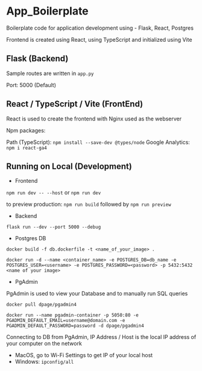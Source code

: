 # App_Boilerplate
Boilerplate code for application development using - Flask, React, Postgres

Frontend is created using React, using TypeScript and initialized using Vite

## Flask (Backend)

Sample routes are written in `app.py`

Port: 5000 (Default)

## React / TypeScript / Vite (FrontEnd)

React is used to create the frontend with Nginx used as the webserver

Npm packages:

Path (TypeScript): `npm install --save-dev @types/node`
Google Analytics: `npm i react-ga4`


## Running on Local (Development)

- Frontend

`npm run dev -- --host` or `npm run dev`

to preview production: `npm run build` followed by `npm run preview`

- Backend

`flask run --dev --port 5000 --debug`

- Postgres DB

`docker build -f db.dockerfile -t <name_of_your_image> .`

`docker run -d --name <container_name> -e POSTGRES_DB=db_name -e POSTGRES_USER=<username> -e POSTGRES_PASSWORD=<password> -p 5432:5432 <name of your image>`

- PgAdmin

PgAdmin is used to view your Database and to manually run SQL queries

`docker pull dpage/pgadmin4`

`docker run --name pgadmin-container -p 5050:80 -e PGADMIN_DEFAULT_EMAIL=username@domain.com -e PGADMIN_DEFAULT_PASSWORD=password -d dpage/pgadmin4`

Connecting to DB from PgAdmin, IP Address / Host is the local IP address of your computer on the network

- MacOS, go to Wi-Fi Settings to get IP of your local host
- Windows: `ipconfig/all`
